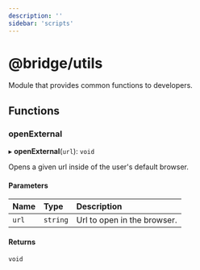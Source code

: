 ```yaml
---
description: ''
sidebar: 'scripts'
---
```


# @bridge/utils

Module that provides common functions to developers.

## Functions

### openExternal

▸ **openExternal**(`url`): `void`

Opens a given url inside of the user's default browser.

#### Parameters

| Name | Type | Description |
| :------ | :------ | :------ |
| `url` | `string` | Url to open in the browser. |

#### Returns

`void`
